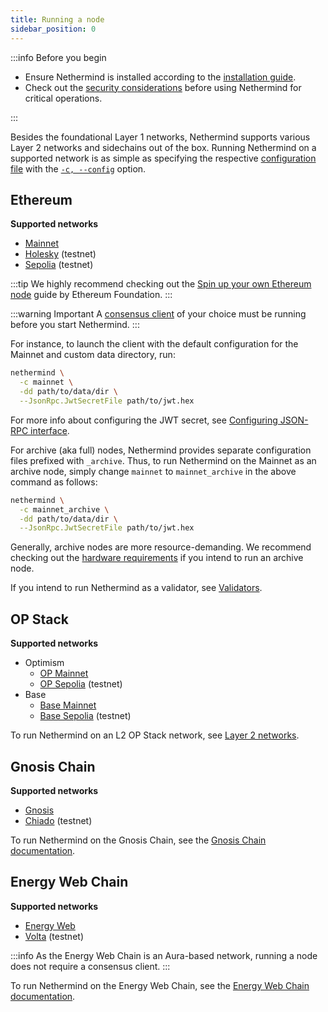 ```yaml
---
title: Running a node
sidebar_position: 0
---
```


:::info Before you begin

- Ensure Nethermind is installed according to the [installation guide](../../get-started/installing-nethermind.md).
- Check out the [security considerations](../../fundamentals/security.md) before using Nethermind for critical operations.

:::

Besides the foundational Layer 1 networks, Nethermind supports various Layer 2 networks and sidechains out of the box. Running Nethermind on a supported network is as simple as specifying the respective [configuration file](../../fundamentals/configuration.md#configuration-file) with the [`-c, --config`](../../fundamentals/configuration.md#basic-options) option.

## Ethereum

**Supported networks**

- [Mainnet](https://ethereum.org/en/developers/docs/networks/#ethereum-mainnet)
- [Holesky](https://github.com/eth-clients/holesky) (testnet)
- [Sepolia](https://github.com/eth-clients/sepolia) (testnet)

:::tip
We highly recommend checking out the [Spin up your own Ethereum node](https://ethereum.org/en/developers/docs/nodes-and-clients/run-a-node/) guide by Ethereum Foundation.
:::

:::warning Important
A [consensus client](consensus-clients.md) of your choice must be running before you start Nethermind.
:::

For instance, to launch the client with the default configuration for the Mainnet and custom data directory, run:

```bash
nethermind \
  -c mainnet \
  -dd path/to/data/dir \
  --JsonRpc.JwtSecretFile path/to/jwt.hex
```

For more info about configuring the JWT secret, see [Configuring JSON-RPC interface](./consensus-clients.md#configuring-json-rpc-interface).

For archive (aka full) nodes, Nethermind provides separate configuration files prefixed with `_archive`. Thus, to run Nethermind on the Mainnet as an archive node, simply change `mainnet` to `mainnet_archive` in the above command as follows:

```bash
nethermind \
  -c mainnet_archive \
  -dd path/to/data/dir \
  --JsonRpc.JwtSecretFile path/to/jwt.hex
```

Generally, archive nodes are more resource-demanding. We recommend checking out the [hardware requirements](../system-requirements.md#hardware-requirements) if you intend to run an archive node.

If you intend to run Nethermind as a validator, see [Validators](../../validators/validators.md).

## OP Stack

**Supported networks**

- Optimism
  - [OP Mainnet](https://docs.optimism.io/chain/networks#op-mainnet)
  - [OP Sepolia](https://docs.optimism.io/chain/networks#op-sepolia) (testnet)
- Base
  - [Base Mainnet](https://docs.base.org/network-information/#base-mainnet)
  - [Base Sepolia](https://docs.base.org/network-information/#base-testnet-sepolia) (testnet)

To run Nethermind on an L2 OP Stack network, see [Layer 2 networks](l2-networks.md#op-stack).

## Gnosis Chain

**Supported networks**

- [Gnosis](https://docs.gnosischain.com/about/networks/mainnet)
- [Chiado](https://docs.gnosischain.com/about/networks/chiado) (testnet)

To run Nethermind on the Gnosis Chain, see the [Gnosis Chain documentation](https://docs.gnosischain.com/node).

## Energy Web Chain

**Supported networks**

- [Energy Web](https://energy-web-foundation.gitbook.io/energy-web/ew-dos-technology-components-2023/trust-layer-energy-web-chain)
- [Volta](https://energy-web-foundation.gitbook.io/energy-web/ew-dos-technology-components-2023/trust-layer-energy-web-chain/ewc-guides-and-tutorials/testnet-and-mainnet#developing-on-volta-test-network) (testnet)

:::info
As the Energy Web Chain is an Aura-based network, running a node does not require a consensus client.
:::

To run Nethermind on the Energy Web Chain, see the [Energy Web Chain documentation](https://energy-web-foundation.gitbook.io/energy-web/ew-dos-technology-components-2023/trust-layer-energy-web-chain/ewc-guides-and-tutorials/running-a-local-node).
